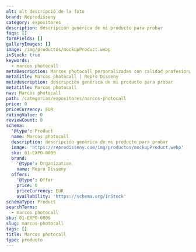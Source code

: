 ```yaml
---
alt: alt descripció de la foto
brand: Reprodisseny
category: expositores
description: descripción genérica de mi producto para probar
faqs: []
formFields: []
galleryImages: []
image: /img/productos/mockupProduct.webp
inStock: true
keywords:
  - marcos photocall
metaDescription: Marcos photocall personalizadas con calidad profesional en Cataluña.
metaTitle: Marcos photocall | Repro Disseny
metadescription: descripción genérica de mi producto para probar
metatitle: Marcos photocall
nav: Marcos photocall
path: /categorias/expositores/marcos-photocall
price: 0
priceCurrency: EUR
ratingValue: 0
reviewCount: 0
schema:
  '@type': Product
  name: Marcos photocall
  description: descripción genérica de mi producto para probar
  image: 'https://reprodisseny.com/img/productos/mockupProduct.webp'
  sku: 01-EXPO-0009
  brand:
    '@type': Organization
    name: Repro Disseny
  offers:
    '@type': Offer
    price: 0
    priceCurrency: EUR
    availability: 'https://schema.org/InStock'
schemaType: Product
searchTerms:
  - marcos photocall
sku: 01-EXPO-0009
slug: marcos-photocall
tags: []
title: Marcos photocall
type: producto
---
```


